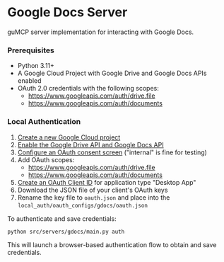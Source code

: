# Google Docs Server

guMCP server implementation for interacting with Google Docs.

### Prerequisites

- Python 3.11+
- A Google Cloud Project with Google Drive and Google Docs APIs enabled
- OAuth 2.0 credentials with the following scopes:
  - https://www.googleapis.com/auth/drive.file
  - https://www.googleapis.com/auth/documents

### Local Authentication

1. [Create a new Google Cloud project](https://console.cloud.google.com/projectcreate)
2. [Enable the Google Drive API and Google Docs API](https://console.cloud.google.com/workspace-api/products)
3. [Configure an OAuth consent screen](https://console.cloud.google.com/apis/credentials/consent) ("internal" is fine for testing)
4. Add OAuth scopes:
   - https://www.googleapis.com/auth/drive.file
   - https://www.googleapis.com/auth/documents
5. [Create an OAuth Client ID](https://console.cloud.google.com/apis/credentials/oauthclient) for application type "Desktop App"
6. Download the JSON file of your client's OAuth keys
7. Rename the key file to `oauth.json` and place into the `local_auth/oauth_configs/gdocs/oauth.json`

To authenticate and save credentials:

```bash
python src/servers/gdocs/main.py auth
```

This will launch a browser-based authentication flow to obtain and save credentials.
